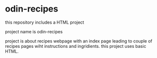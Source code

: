 # odin-recipes

this repository includes a HTML project 

project name is odin-recipes

project is about recipes webpage with an index page leading to couple of recipes pages wiht instructions and 
ingridients. this project uses basic HTML.
